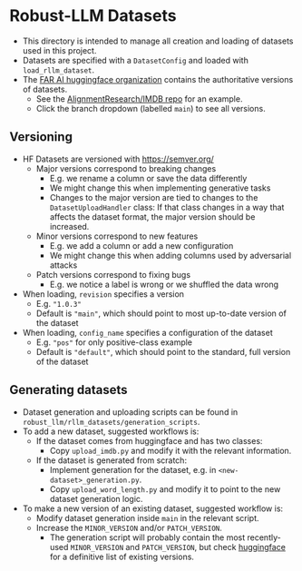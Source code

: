 # Robust-LLM Datasets
- This directory is intended to manage all creation and loading of datasets used in this project.
- Datasets are specified with a `DatasetConfig` and loaded with `load_rllm_dataset`.
- The [FAR AI huggingface organization](https://huggingface.co/AlignmentResearch) contains the authoritative versions of datasets.
    - See the [AlignmentResearch/IMDB repo](https://huggingface.co/datasets/AlignmentResearch/IMDB/tree/main) for an example.
    - Click the branch dropdown (labelled `main`) to see all versions.

## Versioning
- HF Datasets are versioned with https://semver.org/
    - Major versions correspond to breaking changes
        - E.g. we rename a column or save the data differently
        - We might change this when implementing generative tasks
        - Changes to the major version are tied to changes to the `DatasetUploadHandler` class: If that class changes in a way that affects the dataset format, the major version should be increased.
    - Minor versions correspond to new features
        - E.g. we add a column or add a new configuration
        - We might change this when adding columns used by adversarial attacks
    - Patch versions correspond to fixing bugs
        - E.g. we notice a label is wrong or we shuffled the data wrong
- When loading, `revision` specifies a version
    - E.g. `"1.0.3"`
    - Default is `"main"`, which should point to most up-to-date version of the dataset
- When loading, `config_name` specifies a configuration of the dataset
    - E.g. `"pos"` for only positive-class example
    - Default is `"default"`, which should point to the standard, full version of the dataset

## Generating datasets
- Dataset generation and uploading scripts can be found in `robust_llm/rllm_datasets/generation_scripts`.
- To add a new dataset, suggested workflows is:
    - If the dataset comes from huggingface and has two classes:
        - Copy `upload_imdb.py` and modify it with the relevant information.
    - If the dataset is generated from scratch:
        - Implement generation for the dataset, e.g. in `<new-dataset>_generation.py`.
        - Copy `upload_word_length.py` and modify it to point to the new dataset generation logic.
- To make a new version of an existing dataset, suggested workflow is:
    - Modify dataset generation inside `main` in the relevant script.
    - Increase the `MINOR_VERSION` and/or `PATCH_VERSION`.
        - The generation script will probably contain the most recently-used `MINOR_VERSION` and `PATCH_VERSION`, but check [huggingface](https://huggingface.co/AlignmentResearch) for a definitive list of existing versions.
